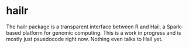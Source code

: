 # hailr

The hailr package is a transparent interface between R and Hail, a
Spark-based platform for genomic computing. This is a work in progress
and is mostly just psuedocode right now. Nothing even talks to Hail
yet.
